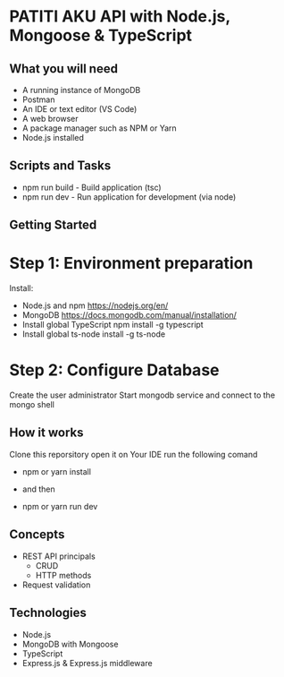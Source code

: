 # PATITI AKU  API with Node.js, Mongoose & TypeScript

## What you will need

- A running instance of MongoDB
- Postman
- An IDE or text editor (VS Code)
- A web browser
- A package manager such as NPM or Yarn
- Node.js installed
## Scripts and Tasks
- npm run build - Build application (tsc)
- npm run dev - Run application for development (via node)

## Getting Started
# Step 1: Environment preparation
 Install:

- Node.js and npm https://nodejs.org/en/
- MongoDB https://docs.mongodb.com/manual/installation/
- Install global TypeScript  npm install -g typescript 
- Install global ts-node  install -g ts-node 

# Step 2: Configure Database
Create the user administrator
Start mongodb service and connect to the mongo shell
## How it works
 Clone this reporsitory
 open it on Your IDE
 run the following comand

 - npm or yarn install

 - and then

 - npm or yarn run dev

## Concepts

- REST API principals
  - CRUD
  - HTTP methods
- Request validation

## Technologies

- Node.js
- MongoDB with Mongoose
- TypeScript
- Express.js & Express.js middleware





